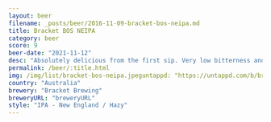 ```yaml
---
layout: beer
filename: _posts/beer/2016-11-09-bracket-bos-neipa.md
title: Bracket BOS NEIPA
category: beer
score: 9
beer-date: "2021-11-12"
desc: "Absolutely delicious from the first sip. Very low bitterness and a great haze. Exactly what you expect from a NEIPA"
permalink: /beer/:title.html
img: /img/list/bracket-bos-neipa.jpeguntappd: "https://untappd.com/b/bracket-brewing-bos/4309855"
country: "Australia"
brewery: "Bracket Brewing"
breweryURL: "breweryURL"
style: "IPA - New England / Hazy"
---
```

